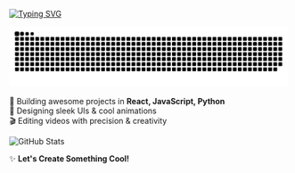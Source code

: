 

[![Typing SVG](https://readme-typing-svg.herokuapp.com?font=Orbitron&size=30&duration=2000&pause=1000&color=00FFA6&center=true&vCenter=true&width=700&height=60&lines=🚀+Developer+%7C+Designer+%7C+Video+Editor)](https://git.io/typing-svg)


<img src="https://raw.githubusercontent.com/Platane/snk/output/github-contribution-grid-snake.svg" width="500">





🎯 Building awesome projects in **React, JavaScript, Python**  
🎨 Designing sleek UIs & cool animations  
🎬 Editing videos with precision & creativity  






![GitHub Stats](https://github-readme-stats.vercel.app/api?username=sinkingcircle&show_icons=true&theme=radical)  

✨ **Let's Create Something Cool!**  
